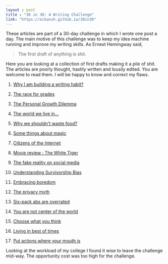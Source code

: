 ```yaml
---
layout : post
title : "30 in 30: A Writing Challenge"
link: "https://eikansh.github.io/30in30"
---
```

These articles are part of a 30-day challenge in which I wrote one post a day. The main motive of this challenge was to keep my idea machine running and improve my writing skills. As Ernest Hemingway said, 
>The first draft of anything is shit.

Here you are looking at a collection of first drafts making it a pile of shit. The articles are poorly thought, hastily written and lousily edited. You are welcome to read them. I will be happy to know and correct my flaws. 
1. <a href="{{page.link }}/why-i-am-building-writing-habit/">Why I am building a writing habit?</a>

2. <a href="{{page.link }}/race-for-grades/">The race for grades</a>

3. <a href="{{page.link }}/personal-growth-dilemma/">The Personal Growth Dilemma</a>

4. <a href="{{page.link }}/world-we-live-in/">The world we live in...</a>

5. <a href="{{page.link }}/why-we-shouldnt-waste-food/">Why we shouldn't waste food?</a>

6. <a href="{{page.link }}/some-things-about-magic/">Some things about magic</a>

7. <a href="{{page.link }}/citizens-of-internet/">Citizens of the Internet</a>

8. <a href="{{page.link }}/the-white-tiger/">Movie review : The White Tiger</a>

9. <a href="{{page.link }}/fake-reality-on-social-media/">The fake reality on social media</a>

10. <a href="{{page.link }}/survivorship-bias/">Understanding Survivorship Bias</a>

11. <a href="{{page.link }}/embracing-boredom/">Embracing boredom</a>

12. <a href="{{page.link }}/privacy-myth/">The privacy myth</a>

13. <a href="{{page.link }}/six-pack-are-overrated/">Six-pack abs are overrated</a>

14. <a href="{{page.link }}/center-of-world/">You are not center of the world</a>

15. <a href="{{page.link }}/choose-what-you-think/">Choose what you think</a>

16. <a href="{{page.link }}/living-in-best-times/">Living in best of times</a>

17. <a href="{{page.link }}/put-actions/">Put actions where your mouth is</a>

Looking at the workload of my college I found it wise to leave the challenge mid-way. The opportunity cost was too high for the challenge.
